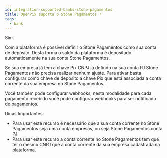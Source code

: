 ```yaml
---
id: integration-supported-banks-stone-pagamentos
title: OpenPix suporta o Stone Pagamentos ?
tags:
  - bank
---
```


Sim.

Com a plataforma é possível definir o Stone Pagamentos como sua conta de depósito. Desta forma o saldo da plataforma é depositado automaticamente na sua conta Stone Pagamentos.

Se sua empresa já tem a chave Pix CNPJ já defindo na sua conta PJ Stone Pagamentos não precisa realizar nenhum ajuste. Para ativar basta configurar como chave de depósito a chave Pix que está associada a conta corrente da sua empresa no Stone Pagamentos.

Você também pode configurar webhooks, nesta modalidade para cada pagamento recebido você pode configurar webhooks para ser notificado de pagamentos.

Dicas Importantes:

- Para usar este recurso é necessário que a sua conta corrente no Stone Pagamentos seja uma conta empresas, ou seja Stone Pagamentos conta PJ
- Para usar este recurso a conta corrente no Stone Pagamentos tem que ter o mesmo CNPJ que a conta corrente da sua empresa cadastrada na plataforma.

